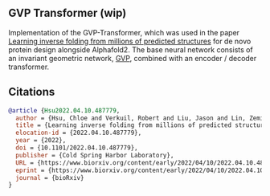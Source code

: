 ## GVP Transformer (wip)

Implementation of the GVP-Transformer, which was used in the paper <a href="https://www.biorxiv.org/content/10.1101/2022.04.10.487779v1">Learning inverse folding from millions of predicted structures</a> for de novo protein design alongside Alphafold2. The base neural network consists of an invariant geometric network, <a href="https://github.com/lucidrains/geometric-vector-perceptron">GVP</a>, combined with an encoder / decoder transformer.

## Citations

```bibtex
@article {Hsu2022.04.10.487779,
  author = {Hsu, Chloe and Verkuil, Robert and Liu, Jason and Lin, Zeming and Hie, Brian and Sercu, Tom and Lerer, Adam and Rives, Alexander},
  title = {Learning inverse folding from millions of predicted structures},
  elocation-id = {2022.04.10.487779},
  year = {2022},
  doi = {10.1101/2022.04.10.487779},
  publisher = {Cold Spring Harbor Laboratory},
  URL = {https://www.biorxiv.org/content/early/2022/04/10/2022.04.10.487779},
  eprint = {https://www.biorxiv.org/content/early/2022/04/10/2022.04.10.487779.full.pdf},
  journal = {bioRxiv}
}
```

